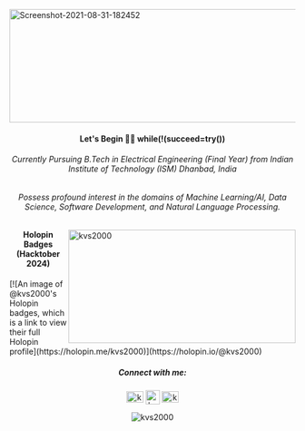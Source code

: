 <a href="https://ibb.co/cQyZZdM"><img align="center" width="1000" height="200" src="https://i.ibb.co/CQwYYFN/Screenshot-2021-08-31-182452.png" alt="Screenshot-2021-08-31-182452" border="0"></a>

<h4 align="center">Let's Begin 👨‍💻 while(!(succeed=try())</h4>

<h6 align="center">Currently Pursuing B.Tech in Electrical Engineering (Final Year) from Indian Institute of Technology (ISM) Dhanbad, India</h6>
<h6 align="center">Possess profound interest in the domains of Machine Learning/AI, Data Science, Software Development, and Natural Language Processing.</h6>

<img align="right" src="https://github-readme-stats.vercel.app/api?username=kvs2000&show_icons=true&theme=merko&locale=en" alt="kvs2000" width="400" height="200" />

<h4 align="center">Holopin Badges (Hacktober 2024)</h4>
[![An image of @kvs2000's Holopin badges, which is a link to view their full Holopin profile](https://holopin.me/kvs2000)](https://holopin.io/@kvs2000)


<h5 align="center">Connect with me:</h5>
<p align="center">
<a href="https://linkedin.com/in/kunwarvirsingh" target="blank"><img align="center" src="https://raw.githubusercontent.com/rahuldkjain/github-profile-readme-generator/master/src/images/icons/Social/linked-in-alt.svg" alt="kunwarvirsingh" height="20" width="30" /></a>
<a href="https://github.com/kvs2000" target="blank"><img align="center" src="https://pngimg.com/uploads/github/github_PNG72.png" alt="kvs2000" height="25" width="25" /></a>
<a href="https://kaggle.com/kunwarvirsingh" target="blank"><img align="center" src="https://raw.githubusercontent.com/rahuldkjain/github-profile-readme-generator/master/src/images/icons/Social/kaggle.svg" alt="kunwarvirsingh" height="20" width="30" /></a>
</p>

<p align="center"> <img src="https://komarev.com/ghpvc/?username=kvs2000&label=Profile%20views&color=078834&style=plastic" alt="kvs2000" /> </p>
